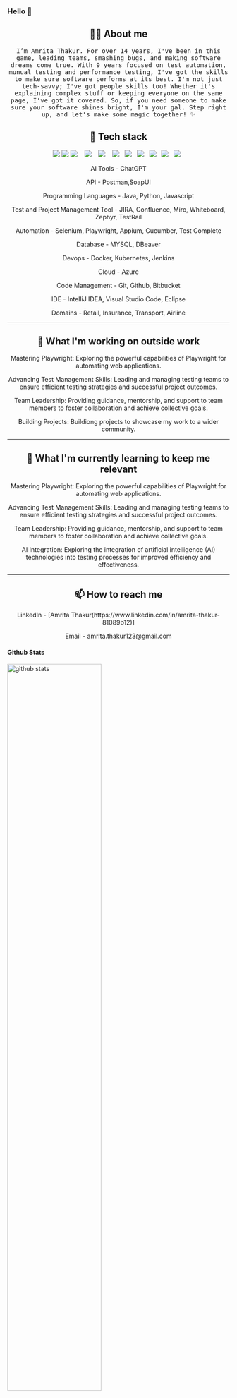  ### Hello 👋

 <h2 align="center"> 👩‍💻 About me </h2>
 <p align="center"> 
 <samp> I’m Amrita Thakur. For over 14 years, I've been in this game, leading teams, smashing bugs, and making software dreams come true. With 9 years focused on test automation, munual testing and performance testing, I've got the skills to make sure software performs at its best. I'm not just tech-savvy; I've got people skills too! Whether it's explaining complex stuff or keeping everyone on the same page, I've got it covered.
So, if you need someone to make sure your software shines bright, I'm your gal. Step right up, and let's make some magic together! ✨
 </samp>
 </p>

 <h2 align="center"> 🔭 Tech stack</h2>
<p align="center">
<img src="https://img.shields.io/badge/Selenium-43B02A?style=for-the-badge&logo=Selenium&logoColor=white"/>
<img src="https://img.shields.io/badge/Postman-FF6C37?style=for-the-badge&logo=Postman&logoColor=white"/>
<img src="https://img.shields.io/badge/Java-ED8B00?style=for-the-badge&logo=java&logoColor=white" />&nbsp;&nbsp;&nbsp;
<img src="https://img.shields.io/badge/Python-14354C?style=for-the-badge&logo=python&logoColor=white" />&nbsp;&nbsp;&nbsp;
<img src="https://img.shields.io/badge/JAVASCRIPT-black?style=for-the-badge&logo=javascript&logoSize=auto" />&nbsp;&nbsp;&nbsp;
<img src="https://img.shields.io/badge/Git-F05032?style=for-the-badge&logo=git&logoColor=white"/>&nbsp;&nbsp;
<img src="https://img.shields.io/badge/Jenkins-D24939?style=for-the-badge&logo=Jenkins&logoColor=white"/>&nbsp;&nbsp;
<img src="https://img.shields.io/badge/Docker-2CA5E0?style=for-the-badge&logo=docker&logoColor=white"/>&nbsp;&nbsp;
<img src="https://img.shields.io/badge/kubernetes-326ce5.svg?&style=for-the-badge&logo=kubernetes&logoColor=white"/>&nbsp;&nbsp;  
<img src="https://img.shields.io/badge/Cucumber-lightgreen?style=for-the-badge&logo=cucumber&logoColor=dark%20green&logoSize=auto"/>&nbsp;&nbsp;
<img src="https://img.shields.io/badge/-white?style=for-the-badge&logo=mysql"/>&nbsp;&nbsp;
 
</p>
<p align="center"> AI Tools - ChatGPT
<p align="center"> API - Postman,SoapUI
<p align="center"> Programming Languages - Java,  Python, Javascript
<p align="center">Test and Project Management Tool - JIRA, Confluence, Miro, Whiteboard, Zephyr, TestRail
<p align="center">Automation - Selenium, Playwright, Appium, Cucumber, Test Complete
<p align="center">Database - MYSQL, DBeaver
<p align="center">Devops - Docker, Kubernetes,  Jenkins
<p align="center">Cloud - Azure
<p align="center">Code Management - Git, Github, Bitbucket
<p align="center">IDE - IntelliJ IDEA, Visual Studio Code, Eclipse
<p align="center">Domains - Retail, Insurance, Transport, Airline
 </p>
<hr>
 <h2 align="center"> 🚀 What I'm working on outside work</h2>
<p align="center">Mastering Playwright: Exploring the powerful capabilities of Playwright for automating web applications.
<p align="center">Advancing Test Management Skills: Leading and managing testing teams to ensure efficient testing strategies and successful project outcomes.
<p align="center">Team Leadership: Providing guidance, mentorship, and support to team members to foster collaboration and achieve collective goals.
<p align="center">Building Projects: Buildiong projects to showcase my work to a wider community. 
</p>

<hr>
 <h2 align="center"> 🌱 What I'm currently learning to keep me relevant</h2>
<p align="center">Mastering Playwright: Exploring the powerful capabilities of Playwright for automating web applications.
<p align="center">Advancing Test Management Skills: Leading and managing testing teams to ensure efficient testing strategies and successful project outcomes.
<p align="center">Team Leadership: Providing guidance, mentorship, and support to team members to foster collaboration and achieve collective goals.
<p align="center">AI Integration: Exploring the integration of artificial intelligence (AI) technologies into testing processes for improved efficiency and effectiveness.
</p>


<hr>
 <h2 align="center"> 📫 How to reach me</h2>
 <p align="center">LinkedIn - [Amrita Thakur(https://www.linkedin.com/in/amrita-thakur-81089b12)]
<p align="center">Email - amrita.thakur123@gmail.com
</p>

#### Github Stats
<img src="https://github-readme-stats.vercel.app/api?username=athakur012&show_icons=true&theme=gotham" alt="github stats" width="65%" />


### Github Streaks
<img src="https://github-readme-streak-stats.herokuapp.com/?user=athakur012&theme=dark" width="48%" >


<div align="center">
 <a target="_blank"href="https://github.com/Ileriayo/"> Credits to Gaurav Khuraana's Github Page for my profile design</a>
  
</div>
